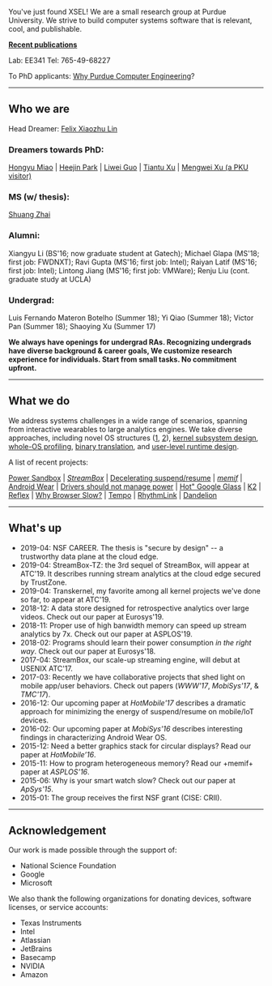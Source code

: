 You've just found XSEL! We are a small research group at Purdue University. 
We strive to build computer systems software that is relevant, cool, and publishable. 

**[Recent publications](papers.html)**

Lab: EE341  Tel: 765-49-68227 

<!--- 
Applyling for PhD program in '18? Check here.
--->

To PhD applicants: [Why Purdue Computer Engineering](https://engineering.purdue.edu/ComputerEngineering/)?

----
## Who we are

Head Dreamer: [Felix Xiaozhu Lin](http://felixlin.org/)

### Dreamers towards PhD: 
[Hongyu Miao](https://engineering.purdue.edu/~miaoh) |
[Heejin Park](http://web.ics.purdue.edu/~bakhi) |
[Liwei Guo](http://zaxguo.github.io) |
[Tiantu Xu](http://web.ics.purdue.edu/~xu944) |
[Mengwei Xu (a PKU visitor)](https://xumengwei.github.io/)

### MS (w/ thesis):
[Shuang Zhai](http://web.ics.purdue.edu/~zhais/)

### Alumni:
Xiangyu Li (BS'16; now graduate student at Gatech);
Michael Glapa (MS'18; first job: FWDNXT);
Ravi Gupta (MS'16; first job: Intel);
Raiyan Latif (MS'16; first job: Intel);
Lintong Jiang (MS'16; first job: VMWare);
Renju Liu (cont. graduate study at UCLA)

### Undergrad: 
Luis Fernando Materon Botelho (Summer 18); Yi Qiao (Summer 18); Victor Pan (Summer 18); Shaoying Xu (Summer 17)

**We always have openings for undergrad RAs. Recognizing undergrads have diverse background & career goals, 
We customize research experience for individuals. Start from small tasks. No commitment upfront.**

---------
## What we do

We address systems challenges in a wide range of scenarios, spanning from interactive wearables to large analytics engines. 
We take diverse approaches, including 
novel OS structures ([1](http://www.k2os.org/), [2](p/psbox/index.html)),
[kernel subsystem design](p/memif/), 
[whole-OS profiling](p/wear/), 
[binary translation](https://arxiv.org/abs/1811.05000), and
[user-level runtime design](p/streambox/).

A list of recent projects:

[Power Sandbox](p/psbox/index.html) |
[_StreamBox_](p/streambox/index.html) |
[Decelerating suspend/resume](papers/hotmobile17.pdf) | 
[_memif_](p/memif/memif.html) |
[Android Wear](p/wear/) |
[Drivers should not manage power](http://www.ruf.rice.edu/~mobile/downloads/ASPLOS2015/) |
[Hot" Google Glass](papers/apsys14a.pdf) |
[K2](http://www.k2os.org/) |
[Reflex](rice/reflex/index.html) |
[Why Browser Slow?](papers/hotmobile11.pdf) |
[Tempo](http://www.owlnet.rice.edu/~zw3/projects_Tempo.html) |
[RhythmLink](rice/rhythmlink/rhythmlink.html) |
[Dandelion](rice/dandelion/index.html)

---------
## What's up

* 2019-04: NSF CAREER. The thesis is "secure by design" -- a trustworthy data plane at the cloud edge. 
* 2019-04: StreamBox-TZ: the 3rd sequel of StreamBox, will appear at ATC'19. It describes running stream analytics at the cloud edge secured by TrustZone.
* 2019-04: Transkernel, my favorite among all kernel projects we've done so far, to appear at ATC'19.
* 2018-12: A data store designed for retrospective analytics over large videos. Check out our paper at Eurosys'19.
* 2018-11: Proper use of high banwidth memory can speed up stream analytics by 7x. Check out our paper at ASPLOS'19.
* 2018-02: Programs should learn their power consumption _in the right way_. Check out our paper at Eurosys'18.
* 2017-04: StreamBox, our scale-up streaming engine, will debut at USENIX ATC'17.
* 2017-03: Recently we have collaborative projects that shed light on mobile app/user behaviors. Check out papers (_WWW'17_, _MobiSys'17_, & _TMC'17_).
* 2016-12: Our upcoming paper at _HotMobile'17_ describes a dramatic approach for minimizing the energy of suspend/resume on mobile/IoT devices.
* 2016-02: Our upcoming paper at _MobiSys'16_ describes interesting findings in characterizing Android Wear OS.
* 2015-12: Need a better graphics stack for circular displays? Read our paper at _HotMobile’16_.
* 2015-11: How to program heterogeneous memory? Read our +memif+ paper at _ASPLOS'16_.
* 2015-06: Why is your smart watch slow? Check out our paper at _ApSys'15_.
* 2015-01: The group receives the first NSF grant (CISE: CRII).

---------
## Acknowledgement

Our work is made possible through the support of:

* National Science Foundation
* Google
* Microsoft

We also thank the following organizations for donating devices, software licenses, or service accounts:

* Texas Instruments 
* Intel 
* Atlassian 
* JetBrains 
* Basecamp 
* NVIDIA
* Amazon




